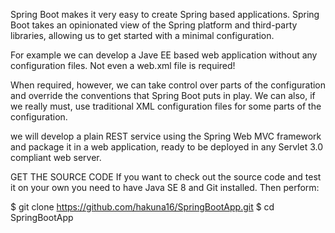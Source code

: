 Spring Boot makes it very easy to create Spring based applications. Spring Boot takes an opinionated view of the Spring platform and third-party libraries, allowing us to get started with a minimal configuration. 

For example we can develop a Jave EE based web application without any configuration files. Not even a web.xml file is required!

When required, however, we can take control over parts of the configuration and override the conventions that Spring Boot puts in play. 
We can also, if we really must, use traditional XML configuration files for some parts of the configuration.

we will develop a plain REST service using the Spring Web MVC framework and package it in a web application, ready to be deployed in any Servlet 3.0 compliant web server. 

GET THE SOURCE CODE
If you want to check out the source code and test it on your own you need to have Java SE 8 and Git installed. Then perform:

$ git clone https://github.com/hakuna16/SpringBootApp.git
$ cd SpringBootApp


